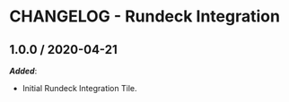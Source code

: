 # CHANGELOG - Rundeck Integration

## 1.0.0 / 2020-04-21

***Added***:

* Initial Rundeck Integration Tile.

